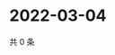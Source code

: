 # 2022-03-04

共 0 条

<!-- BEGIN WEIBO -->
<!-- 最后更新时间 Fri Mar 04 2022 02:14:52 GMT+0800 (China Standard Time) -->

<!-- END WEIBO -->
